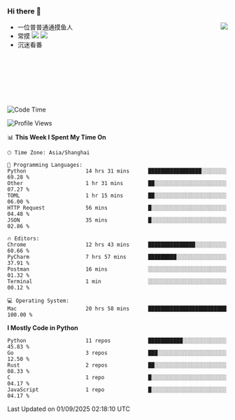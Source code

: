 ### Hi there 👋


<a href="https://github.com/yanlc39">
  <img align="right" src="https://github-readme-stats.vercel.app/api?username=yanlc39&show_icons=true&hide_border=true&icon_color=586069&title_color=a0a9af">
</a>

- 一位普普通通摸鱼人
- 常摸 ![](https://img.shields.io/badge/-Python-3e74a2?style=flat-square&logo=Python&logoColor=fff) ![](https://img.shields.io/badge/-C%2B%2B-brightgreen?style=flat-square)
- 沉迷看番



<br><br><br><br><br><br>


<!--START_SECTION:waka-->
![Code Time](http://img.shields.io/badge/Code%20Time-1%2C653%20hrs%205%20mins-blue)

![Profile Views](http://img.shields.io/badge/Profile%20Views-0-blue)

📊 **This Week I Spent My Time On** 

```text
🕑︎ Time Zone: Asia/Shanghai

💬 Programming Languages: 
Python                   14 hrs 31 mins      █████████████████░░░░░░░░   69.28 % 
Other                    1 hr 31 mins        ██░░░░░░░░░░░░░░░░░░░░░░░   07.27 % 
TOML                     1 hr 15 mins        ██░░░░░░░░░░░░░░░░░░░░░░░   06.00 % 
HTTP Request             56 mins             █░░░░░░░░░░░░░░░░░░░░░░░░   04.48 % 
JSON                     35 mins             █░░░░░░░░░░░░░░░░░░░░░░░░   02.86 % 

🔥 Editors: 
Chrome                   12 hrs 43 mins      ███████████████░░░░░░░░░░   60.66 % 
PyCharm                  7 hrs 57 mins       █████████░░░░░░░░░░░░░░░░   37.91 % 
Postman                  16 mins             ░░░░░░░░░░░░░░░░░░░░░░░░░   01.32 % 
Terminal                 1 min               ░░░░░░░░░░░░░░░░░░░░░░░░░   00.12 % 

💻 Operating System: 
Mac                      20 hrs 58 mins      █████████████████████████   100.00 % 
```

**I Mostly Code in Python** 

```text
Python                   11 repos            ███████████░░░░░░░░░░░░░░   45.83 % 
Go                       3 repos             ███░░░░░░░░░░░░░░░░░░░░░░   12.50 % 
Rust                     2 repos             ██░░░░░░░░░░░░░░░░░░░░░░░   08.33 % 
C                        1 repo              █░░░░░░░░░░░░░░░░░░░░░░░░   04.17 % 
JavaScript               1 repo              █░░░░░░░░░░░░░░░░░░░░░░░░   04.17 % 
```




 Last Updated on 01/09/2025 02:18:10 UTC
<!--END_SECTION:waka-->
